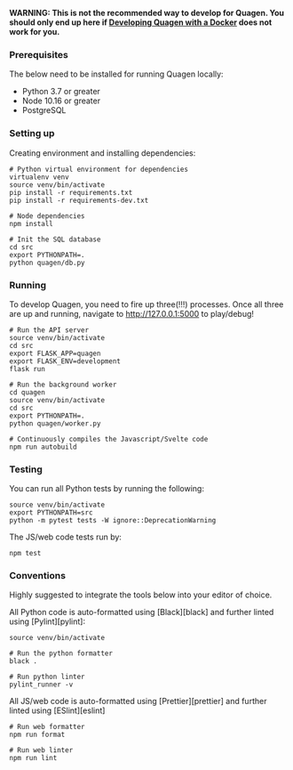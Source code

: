 **WARNING: This is not the recommended way to develop for Quagen. You should 
only end up here if [Developing Quagen with a Docker](developing_docker.md) does not work for you.**


### Prerequisites

The below need to be installed for running Quagen locally:

* Python 3.7 or greater
* Node 10.16 or greater
* PostgreSQL

### Setting up

Creating environment and installing dependencies:
     
    # Python virtual environment for dependencies
    virtualenv venv
    source venv/bin/activate
    pip install -r requirements.txt
    pip install -r requirements-dev.txt
     
    # Node dependencies 
    npm install
     
    # Init the SQL database
    cd src
    export PYTHONPATH=.
    python quagen/db.py


### Running

To develop Quagen, you need to fire up three(!!!) processes. Once all three are up and running, navigate 
to http://127.0.0.1:5000 to play/debug!

    # Run the API server
    source venv/bin/activate
    cd src
    export FLASK_APP=quagen
    export FLASK_ENV=development   
    flask run
     
    # Run the background worker
    cd quagen
    source venv/bin/activate
    cd src
    export PYTHONPATH=.
    python quagen/worker.py
     
    # Continuously compiles the Javascript/Svelte code
    npm run autobuild

### Testing

You can run all Python tests by running the following: 

    source venv/bin/activate
    export PYTHONPATH=src
    python -m pytest tests -W ignore::DeprecationWarning

The JS/web code tests run by:

    npm test

### Conventions

Highly suggested to integrate the tools below into your editor of choice.

All Python code is auto-formatted using [Black][black] and further linted using [Pylint][pylint]:

    source venv/bin/activate
      
    # Run the python formatter
    black .
     
    # Run python linter
    pylint_runner -v
          

All JS/web code is auto-formatted using [Prettier][prettier] and further linted using [ESlint][eslint]

    # Run web formatter
    npm run format
     
    # Run web linter
    npm run lint 
